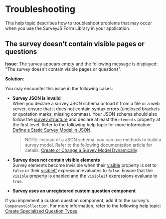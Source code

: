 # Troubleshooting

This help topic describes how to troubleshoot problems that may occur when you use the SurveyJS Form Library in your application.

## The survey doesn't contain visible pages or questions

**Issue**: The survey appears empty and the following message is displayed: "The survey doesn't contain visible pages or questions".

**Solution**:

You may encounter this issue in the following cases:

* **Survey JSON is invalid**        
When you declare a survey JSON schema or load it from a file or a web server, ensure that it does not contain syntax errors (unclosed brackets or quotation marks, missing commas). Your JSON schema should also follow the [survey structure](https://surveyjs.io/form-library/documentation/design-survey-create-a-simple-survey#survey-structure) and declare at least the `elements` property at the first level. Refer to the following help topic for more information: [Define a Static Survey Model in JSON](https://surveyjs.io/form-library/documentation/design-survey-create-a-simple-survey#define-a-static-survey-model-in-json).

    > NOTE: Instead of a JSON schema, you can use methods to build a survey model. Refer to the following documentation article for details: [Create or Change a Survey Model Dynamically](https://surveyjs.io/form-library/documentation/design-survey-create-a-simple-survey#create-or-change-a-survey-model-dynamically).

* **Survey does not contain visible elements**         
Survey elements become invisible when their [visible](https://surveyjs.io/form-library/documentation/question#visible) property is set to `false` or their [visibleIf](https://surveyjs.io/form-library/documentation/question#visibleIf) expression evaluates to `false`. Ensure that the `visible` property is enabled and the `visibleIf` expressions evaluate to `true`.

* **Survey uses an unregistered custom question component**       

If you implement a custom question component, add it to the survey's `ComponentCollection`. For more information, refer to the following help topic: [Create Specialized Question Types](https://surveyjs.io/survey-creator/documentation/create-specialized-question-types).
